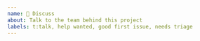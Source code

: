 ```yaml
---
name: 💬 Discuss
about: Talk to the team behind this project
labels: t:talk, help wanted, good first issue, needs triage
---
```

